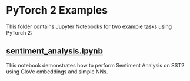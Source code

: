# PyTorch 2 Examples

This folder contains Jupyter Notebooks for two example tasks using PyTorch 2:

## [sentiment_analysis.ipynb](sentiment_analysis.ipynb)

This notebook demonstrates how to perform Sentiment Analysis on SST2 using GloVe embeddings and simple NNs.

<!-- ## [pos_tagging](pos_tagging.ipynb)

This notebook demonstrates how to perform Part-of-Speech (POS) Tagging on UDPOS. -->